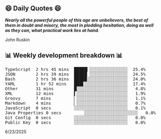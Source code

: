 ## 😄 Daily Quotes 😄

_**Nearly all the powerful people of this age are unbelievers, the best of them in doubt and misery, the most in plodding hesitation, doing as well as they can, what practical work lies at hand.**_

John Ruskin



## 📊 Weekly development breakdown 📊

<pre>TypeScript  2 hrs 45 mins  █████▎░░░░░░░░░░░░░░░  25.4%
JSON        2 hrs 39 mins  █████▏░░░░░░░░░░░░░░░  24.5%
Bash        2 hrs 36 mins  █████░░░░░░░░░░░░░░░░  24.0%
YAML        1 hr 52 mins   ███▋░░░░░░░░░░░░░░░░░  17.4%
Other       31 mins        █░░░░░░░░░░░░░░░░░░░░   4.8%
XML         12 mins        ▍░░░░░░░░░░░░░░░░░░░░   1.9%
Groovy      7 mins         ▏░░░░░░░░░░░░░░░░░░░░   1.1%
Markdown    4 mins         ▏░░░░░░░░░░░░░░░░░░░░   0.7%
JavaScript  0 secs         ░░░░░░░░░░░░░░░░░░░░░   0.1%
Java Properties 0 secs         ░░░░░░░░░░░░░░░░░░░░░   0.0%
Git Config  0 secs         ░░░░░░░░░░░░░░░░░░░░░   0.0%
Public Key  0 secs         ░░░░░░░░░░░░░░░░░░░░░   0.0%</pre>

6/23/2025